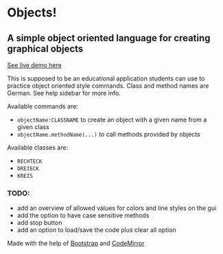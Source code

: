 # Objects!
## A simple object oriented language for creating graphical objects

[See live demo here](https://chriswainformatik.github.io/objects/)

This is supposed to be an educational application students can use to practice object oriented style commands. Class and method names are German. See help sidebar for more info.

Available commands are:
 - `objectName:CLASSNAME` to create an object with a given name from a given class
 - `objectName.methodName(...)` to call methods provided by objects
  
Available classes are:
 - `RECHTECK`
 - `DREIECK`
 - `KREIS`

### TODO:
 - add an overview of allowed values for colors and line styles on the gui
 - add the option to have case sensitive methods
 - add stop button
 - add an option to load/save the code plus clear all option

Made with the help of [Bootstrap](https://getbootstrap.com/) and [CodeMirror](https://codemirror.net/)

